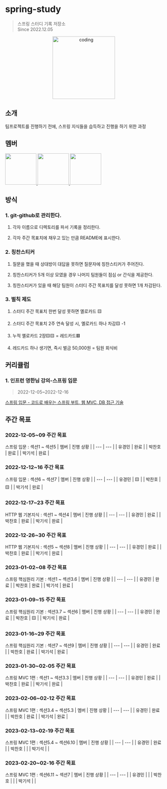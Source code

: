# spring-study
> 스프링 스터디 기록 저장소   
Since 2022.12.05
<p align="center">
  <img src="https://user-images.githubusercontent.com/62877858/205857298-604a2471-f77d-47cd-bf0f-6c2db922059c.png" alt="coding" width="200px" />
</p>

## 소개

팀프로젝트를 진행하기 전에, 스프링 지식들을 습득하고 진행을 하기 위한 과정

## 멤버

<p>
<a href="https://github.com/gyeongmin1120">
  <img src="https://github.com/gyeongmin1120.png" width="100">
</a>
<a href="https://github.com/Chan-Pumpkin">
  <img src="https://github.com/Chan-Pumpkin.png" width="100">
</a>
<a href="https://github.com/kitseok">
  <img src="https://github.com/kitseok.png" width="100">
</a>
</p>

## 방식

### 1. git-github로 관리한다.

1) 각자 이름으로 디렉토리를 파서 기록을 정리한다.

2) 각자 주간 목표치에 채우고 있는 만큼 README에 표시한다.

### 2. 칭찬스티커

1) 질문을 했을 때 상대방이 대답을 못하면 질문자에 칭찬스티커가 주어진다.

2) 칭찬스티커가 5개 이상 모였을 경우 나머지 팀원들이 점심 or 간식을 제공한다.

3) 칭찬스티커가 있을 때 해당 팀원이 스터디 주간 목표치를 달성 못하면 1개 차감된다.

### 3. 벌칙 제도

1) 스터디 주간 목표치 한번 달성 못하면 옐로카드 🟨 

2) 스터디 주간 목표치 2주 연속 달성 시, 옐로카드 하나 차감🟨 -1

3) 누적 옐로카드 2장🟨🟨 = 레드카드🟥

4) 레드카드 하나 생기면, 즉시 벌금 50,000원 = 팀원 회식비

## 커리큘럼

### 1. 인프런 영한님 강의-스프링 입문
> 2022-12-05~2022-12-16    
<a href="https://www.inflearn.com/course/%EC%8A%A4%ED%94%84%EB%A7%81-%EC%9E%85%EB%AC%B8-%EC%8A%A4%ED%94%84%EB%A7%81%EB%B6%80%ED%8A%B8">
스프링 입문 - 코드로 배우는 스프링 부트, 웹 MVC, DB 접근 기술
</a>

## 주간 목표
### 2022-12-05~09 주간 목표
스프링 입문 : 섹션1 ~ 섹션5
| 멤버 | 진행 상황 |
| --- | --- |
| 유경민 | 완료 |
| 박찬호 | 완료 |
| 박기석 | 완료 |

### 2022-12-12~16 주간 목표
스프링 입문 : 섹션6 ~ 섹션7
| 멤버 | 진행 상황 |
| --- | --- |
| 유경민 | 🟨 |
| 박찬호 | 🟨 |
| 박기석 | 완료 |

### 2022-12-17~23 주간 목표
HTTP 웹 기본지식 : 섹션1 ~ 섹션4
| 멤버 | 진행 상황 |
| --- | --- |
| 유경민 | 완료 |
| 박찬호 | 완료 |
| 박기석 | 완료 |

### 2022-12-26~30 주간 목표
HTTP 웹 기본지식 : 섹션5 ~ 섹션8
| 멤버 | 진행 상황 |
| --- | --- |
| 유경민 | 완료 |
| 박찬호 | 완료 |
| 박기석 | 완료 |

### 2023-01-02~08 주간 목표
스프링 핵심원리 기본 : 섹션1 ~ 섹션3.6
| 멤버 | 진행 상황 |
| --- | --- |
| 유경민 | 완료 |
| 박찬호 | 완료 |
| 박기석 | 완료 |

### 2023-01-09~15 주간 목표
스프링 핵심원리 기본 : 섹션3.7 ~ 섹션6
| 멤버 | 진행 상황 |
| --- | --- |
| 유경민 | 완료 |
| 박찬호 | 🟨 |
| 박기석 | 완료 |

### 2023-01-16~29 주간 목표
스프링 핵심원리 기본 : 섹션7 ~ 섹션9
| 멤버 | 진행 상황 |
| --- | --- |
| 유경민 | 완료 |
| 박찬호 | 완료 |
| 박기석 | 완료 |

### 2023-01-30~02-05 주간 목표
스프링 MVC 1편 : 섹션1 ~ 섹션3.3
| 멤버 | 진행 상황 |
| --- | --- |
| 유경민 | 완료 |
| 박찬호 | 완료 |
| 박기석 | 완료 |

### 2023-02-06~02-12 주간 목표
스프링 MVC 1편 : 섹션3.4 ~ 섹션5.3
| 멤버 | 진행 상황 |
| --- | --- |
| 유경민 | 완료 |
| 박찬호 | 완료 |
| 박기석 | 완료 |

### 2023-02-13~02-19 주간 목표
스프링 MVC 1편 : 섹션5.4 ~ 섹션6.10
| 멤버 | 진행 상황 |
| --- | --- |
| 유경민 | 완료 |
| 박찬호 |  |
| 박기석 |  |

### 2023-02-20~02-16 주간 목표
스프링 MVC 1편 : 섹션6.11 ~ 섹션7
| 멤버 | 진행 상황 |
| --- | --- |
| 유경민 |  |
| 박찬호 |  |
| 박기석 |  |
